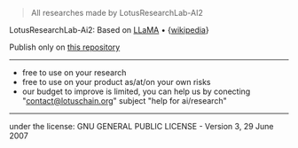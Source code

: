 > All researches made by LotusResearchLab-AI2

LotusResearchLab-Ai2: Based on [LLaMA](https://arxiv.org/abs/2302.13971) • {[wikipedia](https://en.wikipedia.org/wiki/LLaMA)}

Publish only on [this repository](https://github.com/blue-lotus-lab/LibExtentions/tree/main/Research)

---

- free to use on your research
- free to use on your product as/at/on your own risks
- our budget to improve is limited, you can help us by conecting "contact@lotuschain.org" subject "help for ai/research"

---

under the license: GNU GENERAL PUBLIC LICENSE - Version 3, 29 June 2007
